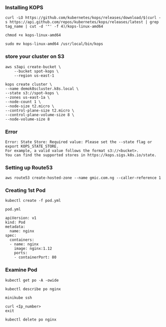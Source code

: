 
### Installing KOPS

```
curl -LO https://github.com/kubernetes/kops/releases/download/$(curl -s https://api.github.com/repos/kubernetes/kops/releases/latest | grep tag_name | cut -d '"' -f 4)/kops-linux-amd64

chmod +x kops-linux-amd64

sudo mv kops-linux-amd64 /usr/local/bin/kops

```
### store your cluster on S3
```
aws s3api create-bucket \
    --bucket spot-kops \
    --region us-east-1
```


```
kops create cluster \
--name demok8scluster.k8s.local \
--state s3://spot-kops \
--zones us-east-1a \
--node-count 1 \
--node-size t2.micro \
--control-plane-size t2.micro \
--control-plane-volume-size 8 \
--node-volume-size 8

```

### Error

```
Error: State Store: Required value: Please set the --state flag or export KOPS_STATE_STORE.
For example, a valid value follows the format s3://<bucket>.
You can find the supported stores in https://kops.sigs.k8s.io/state.
```

### Setting up Route53
```aws route53 create-hosted-zone --name gmic.com.ng --caller-reference 1```

### Creating 1st Pod

``` kubectl create -f pod.yml ```

```
pod.yml

apiVersion: v1
kind: Pod
metadata:
  name: nginx
spec:
  containers:
  - name: nginx
    image: nginx:1.12
    ports:
    - containerPort: 80
```
### Examine Pod
```
kubectl get po -A -owide

kubectl describe po nginx

minikube ssh

curl <Ip_number>
exit

kubectl delete po nginx
```


